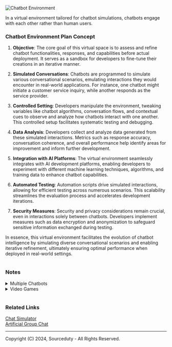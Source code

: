 ![Chatbot Environment](https://github.com/sourceduty/Chatbot_Environment/assets/123030236/fc5d646d-29b1-4877-ae23-aea8f4d97ca0)

In a virtual environment tailored for chatbot simulations, chatbots engage with each other rather than human users. 

### Chatbot Environment Plan Concept

1. **Objective**: The core goal of this virtual space is to assess and refine chatbot functionalities, responses, and capabilities before actual deployment. It serves as a sandbox for developers to fine-tune their creations in an iterative manner.

2. **Simulated Conversations**: Chatbots are programmed to simulate various conversational scenarios, emulating interactions they would encounter in real-world applications. For instance, one chatbot might initiate a customer service inquiry, while another responds as the service provider.

3. **Controlled Setting**: Developers manipulate the environment, tweaking variables like chatbot algorithms, conversation flows, and contextual cues to observe and analyze how chatbots interact with one another. This controlled setup facilitates systematic testing and debugging.

4. **Data Analysis**: Developers collect and analyze data generated from these simulated interactions. Metrics such as response accuracy, conversation coherence, and overall performance help identify areas for improvement and inform further development.

5. **Integration with AI Platforms**: The virtual environment seamlessly integrates with AI development platforms, enabling developers to experiment with different machine learning techniques, algorithms, and training data to enhance chatbot capabilities.

6. **Automated Testing**: Automation scripts drive simulated interactions, allowing for efficient testing across numerous scenarios. This scalability streamlines the evaluation process and accelerates development iterations.

7. **Security Measures**: Security and privacy considerations remain crucial, even in interactions solely between chatbots. Developers implement measures such as data encryption and anonymization to safeguard sensitive information exchanged during testing.

In essence, this virtual environment facilitates the evolution of chatbot intelligence by simulating diverse conversational scenarios and enabling iterative refinement, ultimately ensuring optimal performance when deployed in real-world settings.

#
### Notes

<details><summary>Multiple Chatbots</summary>
<br>

### Multiple Chatbots

The maximum number of chatbots that can participate effectively in a single conversation generally depends on the platform and the specific technical setup being used. For most systems, it's practical to have up to four or five chatbots in a conversation to maintain clarity and manageability. Beyond this number, the interaction can become overly complex and difficult to follow, potentially diminishing the quality and effectiveness of the simulation.

Simulating large groups of chatbots, such as groups of 10, 25, or 50 chatbots, can be a complex but exciting endeavor. This type of simulation can be useful for stress testing a system, understanding chatbot interactions in a multi-agent environment, or demonstrating the scalability of a chatbot platform. For a role-playing scenario involving 10, 25 or 50 different chatbots, design a complex social interaction such as a business meeting, a family gathering, or a community debate.

<br>    
</details>

<details><summary>Video Games</summary>
<br>

### Video Games

Video games have evolved significantly from simple arcade shooters to complex, narrative-driven experiences that incorporate advanced AI technologies to enhance interactive storytelling and gameplay. One of the most intriguing advancements is the integration of chat simulations, which use AI-driven characters capable of engaging in dynamic dialogues with players. This technology not only enriches the narrative depth by allowing more personalized story arcs but also enables games to adapt to individual player decisions, creating a more immersive and responsive gameplay experience. As AI becomes more sophisticated, the potential for creating nuanced and believable characters in video games expands, leading to increasingly engaging and emotionally compelling games.

The use of chat simulations in video games also serves as a vital tool in game development and testing phases. Developers utilize chatbot technologies to simulate real-time interactions with virtual characters, assessing various elements such as dialogue effectiveness, character development, and player engagement. This simulation capability allows developers to fine-tune interactions before final implementation, ensuring a higher quality player experience. Moreover, it provides valuable insights into user behavior and preferences, guiding future game design decisions. As this technology continues to mature, it promises to revolutionize the development process, offering more precise and user-centered gaming experiences.

<br>    
</details>

#
### Related Links

[Chat Simulator](https://chat.openai.com/g/g-pVviDoA7V-chat-simulator)
<br>
[Artificial Group Chat](https://github.com/sourceduty/Artificial_Group_Chat)

***
Copyright (C) 2024, Sourceduty - All Rights Reserved.
